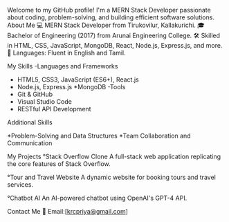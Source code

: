 Welcome to my GitHub profile! I'm a MERN Stack Developer passionate about coding, problem-solving, and building efficient software solutions.
About Me
💻 MERN Stack Developer from Tirukovilur, Kallakurichi.
🎓 Bachelor of Engineering (2017) from Arunai Engineering College.
🛠️ Skilled in HTML, CSS, JavaScript, MongoDB, React, Node.js, Express.js, and more.
💬 Languages: Fluent in English and Tamil.

My Skills
-Languages and Frameworks
 * HTML5, CSS3, JavaScript (ES6+), React.js
 * Node.js, Express.js
 *MongoDB
-Tools
 * Git & GitHub
 * Visual Studio Code
 * RESTful API Development


Additional Skills

*Problem-Solving and Data Structures
*Team Collaboration and Communication

My Projects
°Stack Overflow Clone
A full-stack web application replicating the core features of Stack Overflow.

°Tour and Travel Website
A dynamic website for booking tours and travel services.

°Chatbot AI
An AI-powered chatbot using OpenAI's
GPT-4 API.

Contact Me
📧 Email:[krcpriya@gmail.com]

